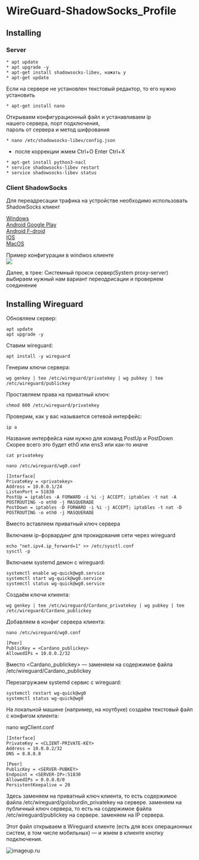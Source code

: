 # WireGuard-ShadowSocks_Profile

Installing
-------------------------
### Server
```no-highlight
* apt update  
* apt upgrade -y  
* apt-get install shadowsocks-libev, нажать y  
* apt-get update
```
Если на сервере не установлен текстовый редактор, то его нужно установить
```no-highlight
* apt-get install nano  
```

Открываем конфигурационный файл и устанавливаем ip  
нашего сервера, порт подключения,  
пароль от сервера и метод шифрования  

```no-highlight
* nano /etc/shadowsocks-libev/config.json  
```
* после коррекции жмем Ctrl+O Enter Ctrl+Х

```no-highlight
* apt-get install python3-nacl 
* service shadowsocks-libev restart  
* service shadowsocks-libev status  
```

### Client ShadowSocks
Для переадресации трафика на устройстве необходимо использовать ShadowSocks клиент  

[Windows](https://github.com/shadowsocks/shadowsocks-windows/releases/)  
[Android Google Play](https://play.google.com/store/apps/details?id=com.github.shadowsocks&hl=ru&gl=US)  
[Android F-droid](https://f-droid.org/ru/packages/com.gitlab.mahc9kez.shadowsocks.foss/)  
[IOS](https://apps.apple.com/ru/app/sockswitch-shadowsocks-client/id1453207024)  
[MacOS](https://universonic.github.io/shadowsocks-macos/)  

Пример конфигурации в windwos клиенте  
![](https://imageup.ru/img256/3966154/shadowsocks_fafjl4rvly.png?nc)

Далее, в трее: Системный прокси сервер(System proxy-server) выбираем нужный нам вариант переодрисации и проверяем соединение 

  
    
      
Installing Wireguard
-------------------------

Обновляем сервер:  
```
apt update  
apt upgrade -y  
```
  
  
Ставим wireguard:  
```
apt install -y wireguard  
```
  
  
Генерим ключи сервера:  
  ```
wg genkey | tee /etc/wireguard/privatekey | wg pubkey | tee /etc/wireguard/publickey
```

  
Проставляем права на приватный ключ:  
```
chmod 600 /etc/wireguard/privatekey  
```
  
  
Проверим, как у вас называется сетевой интерфейс:  
  
  ```
ip a  
  ```
Название интерфейса нам нужно для команд PostUp и PostDown  
Скорее всего это будет eth0 или ens3 или как-то иначе  
  ```
cat privatekey  
  
nano /etc/wireguard/wg0.conf  
  ```
  ```
[Interface]  
PrivateKey = <privatekey>  
Address = 10.0.0.1/24  
ListenPort = 51830  
PostUp = iptables -A FORWARD -i %i -j ACCEPT; iptables -t nat -A POSTROUTING -o eth0 -j MASQUERADE  
PostDown = iptables -D FORWARD -i %i -j ACCEPT; iptables -t nat -D POSTROUTING -o eth0 -j MASQUERADE  
```
  
Вместо <privatekey> вставляем приватный ключ сервера  
  
  
Включаем ip-форвардинг для прокидования сети через wireguard  
  
  ```
echo "net.ipv4.ip_forward=1" >> /etc/sysctl.conf  
sysctl -p  
```
  
  
Включаем systemd демон с wireguard:  
  
  ```
systemctl enable wg-quick@wg0.service  
systemctl start wg-quick@wg0.service  
systemctl status wg-quick@wg0.service  
```
  
  
Создаём ключи клиента:  
  
  ```
wg genkey | tee /etc/wireguard/Cardano_privatekey | wg pubkey | tee /etc/wireguard/Cardano_publickey  
```
  
Добавляем в конфиг сервера клиента:  
  ```
nano /etc/wireguard/wg0.conf  
```
```
[Peer]  
PublicKey = <Cardano_publickey>  
AllowedIPs = 10.0.0.2/32  
```
  
  
Вместо <Cardano_publickey> — заменяем на содержимое файла /etc/wireguard/Cardano_publickey  
  
Перезагружаем systemd сервис с wireguard:  

```
systemctl restart wg-quick@wg0  
systemctl status wg-quick@wg0  
  ```

  
На локальной машине (например, на ноутбуке) создаём текстовый файл с конфигом клиента:  

nano wgClient.conf  
  
  ```
[Interface]  
PrivateKey = <CLIENT-PRIVATE-KEY>  
Address = 10.0.0.2/32  
DNS = 8.8.8.8  
 
[Peer]  
PublicKey = <SERVER-PUBKEY>  
Endpoint = <SERVER-IP>:51830  
AllowedIPs = 0.0.0.0/0  
PersistentKeepalive = 20  
```
  
  
Здесь <CLIENT-PRIVATE-KEY> заменяем на приватный ключ клиента, то есть содержимое файла /etc/wireguard/goloburdin_privatekey на сервере. <SERVER-PUBKEY> заменяем на   публичный ключ сервера, то есть на содержимое файла /etc/wireguard/publickey на сервере. <SERVER-IP> заменяем на IP сервера.  
  
Этот файл открываем в Wireguard клиенте (есть для всех операционных систем, в том числе мобильных) — и жмем в клиенте кнопку подключения.  

 ![imageup.ru](https://imageup.ru/img121/4012726/chrome_cupn7umhsa.png)
















